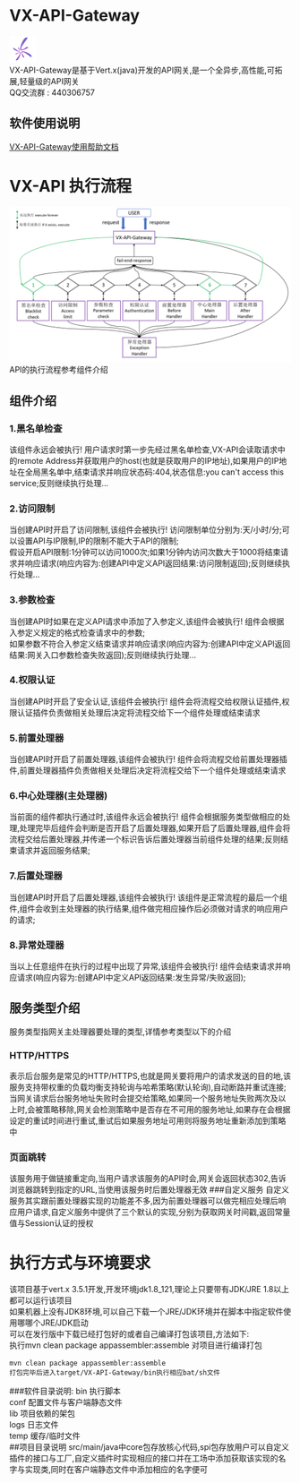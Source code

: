 # VX-API-Gateway
![flowchart](https://raw.githubusercontent.com/shenzhenMirren/MyGithubResources/master/image/VX-API-Gateway-Logo_small.png)<br/>
VX-API-Gateway是基于Vert.x(java)开发的API网关,是一个全异步,高性能,可拓展,轻量级的API网关<br/>
QQ交流群 : 440306757<br/>
## 软件使用说明
[VX-API-Gateway使用帮助文档](http://szmirren.com/)<br/>
# VX-API 执行流程
![flowchart](https://raw.githubusercontent.com/shenzhenMirren/MyGithubResources/master/image/VX-API-Gateway-flowchart.png)
API的执行流程参考组件介绍
## 组件介绍
### 1.黑名单检查 
该组件永远会被执行! 用户请求时第一步先经过黑名单检查,VX-API会读取请求中的remote Address并获取用户的host(也就是获取用户的IP地址),如果用户的IP地址在全局黑名单中,结束请求并响应状态码:404,状态信息:you can't access this service;反则继续执行处理...
### 2.访问限制
当创建API时开启了访问限制,该组件会被执行! 访问限制单位分别为:天/小时/分;可以设置API与IP限制,IP的限制不能大于API的限制;<br>
假设开启API限制:1分钟可以访问1000次;如果1分钟内访问次数大于1000将结束请求并响应请求(响应内容为:创建API中定义API返回结果:访问限制返回);反则继续执行处理...
### 3.参数检查
当创建API时如果在定义API请求中添加了入参定义,该组件会被执行! 组件会根据入参定义规定的格式检查请求中的参数;<br>
如果参数不符合入参定义结束请求并响应请求(响应内容为:创建API中定义API返回结果:网关入口参数检查失败返回);反则继续执行处理...
### 4.权限认证
当创建API时开启了安全认证,该组件会被执行! 组件会将流程交给权限认证插件,权限认证插件负责做相关处理后决定将流程交给下一个组件处理或结束请求
### 5.前置处理器
当创建API时开启了前置处理器,该组件会被执行! 组件会将流程交给前置处理器插件,前置处理器插件负责做相关处理后决定将流程交给下一个组件处理或结束请求
### 6.中心处理器(主处理器)
当前面的组件都执行通过时,该组件永远会被执行! 组件会根据服务类型做相应的处理,处理完毕后组件会判断是否开启了后置处理器,如果开启了后置处理器,组件会将流程交给后置处理器,并传递一个标识告诉后置处理器当前组件处理的结果;反则结束请求并返回服务结果;
### 7.后置处理器
当创建API时开启了后置处理器,该组件会被执行! 该组件是正常流程的最后一个组件,组件会收到主处理器的执行结果,组件做完相应操作后必须做对请求的响应用户的请求;
### 8.异常处理器
当以上任意组件在执行的过程中出现了异常,该组件会被执行! 组件会结束请求并响应请求(响应内容为:创建API中定义API返回结果:发生异常/失败返回);
## 服务类型介绍
服务类型指网关主处理器要处理的类型,详情参考类型以下的介绍
### HTTP/HTTPS
表示后台服务是常见的HTTP/HTTPS,也就是网关要将用户的请求发送的目的地,该服务支持带权重的负载均衡支持轮询与哈希策略(默认轮询),自动断路并重试连接;当网关请求后台服务地址失败时会提交给策略,如果同一个服务地址失败两次及以上时,会被策略移除,网关会检测策略中是否存在不可用的服务地址,如果存在会根据设定的重试时间进行重试,重试后如果服务地址可用则将服务地址重新添加到策略中
### 页面跳转 
该服务用于做链接重定向,当用户请求该服务的API时会,网关会返回状态302,告诉浏览器跳转到指定的URL,当使用该服务时后置处理器无效
###自定义服务 
自定义服务其实跟前置处理器实现的功能差不多,因为前置处理器可以做完相应处理后响应用户请求,自定义服务中提供了三个默认的实现,分别为获取网关时间戳,返回常量值与Session认证的授权

# 执行方式与环境要求
该项目基于vert.x 3.5.1开发,开发环境jdk1.8_121,理论上只要带有JDK/JRE 1.8以上都可以运行该项目<br/>
如果机器上没有JDK8环境,可以自己下载一个JRE/JDK环境并在脚本中指定软件使用哪哪个JRE/JDK启动<br/>
可以在发行版中下载已经打包好的或者自己编译打包该项目,方法如下:<br/>
执行mvn clean package appassembler:assemble 对项目进行编译打包<br/>
```html
mvn clean package appassembler:assemble
打包完毕后进入target/VX-API-Gateway/bin执行相应bat/sh文件
```
###软件目录说明:
bin 执行脚本<br/>
conf 配置文件与客户端静态文件<br/>
lib 项目依赖的架包<br/>
logs 日志文件<br/>
temp 缓存/临时文件<br/>
##项目目录说明
src/main/java中core包存放核心代码,spi包存放用户可以自定义插件的接口与工厂,自定义插件时实现相应的接口并在工场中添加获取该实现的名字与实现类,同时在客户端静态文件中添加相应的名字便可<br/>

